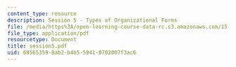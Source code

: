 ```yaml
---
content_type: resource
description: Session 5 - Types of Organizational Forms
file: /media/https%3A/open-learning-course-data-rc.s3.amazonaws.com/15-518-taxes-and-business-strategy-fall-2002/695653598ab2b4b559410702007f3ac6_session5.pdf
file_type: application/pdf
resourcetype: Document
title: session5.pdf
uid: 69565359-8ab2-b4b5-5941-0702007f3ac6
---
```

